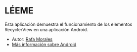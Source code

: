 # LÉEME #

Esta aplicación demuestra el funcionamiento de los elementos RecyclerView en una aplicación Android.

* Autor: [Rafa Morales](http://www.ticarte.com/usuario/rafa-morales)
* [Más información sobre Android](http://www.ticarte.com/contenido/android-guia-de-referencia-para-el-desarrollo-de-aplicaciones-moviles)
